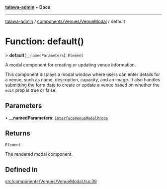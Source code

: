 [**talawa-admin**](../../../../README.md) • **Docs**

***

[talawa-admin](../../../../modules.md) / [components/Venues/VenueModal](../README.md) / default

# Function: default()

\> **default**(`__namedParameters`): `Element`

A modal component for creating or updating venue information.

This component displays a modal window where users can enter details for a venue, such as name, description, capacity, and an image.
It also handles submitting the form data to create or update a venue based on whether the `edit` prop is true or false.

## Parameters

• **\_\_namedParameters**: [`InterfaceVenueModalProps`](../interfaces/InterfaceVenueModalProps.md)

## Returns

`Element`

The rendered modal component.

## Defined in

[src/components/Venues/VenueModal.tsx:39](https://github.com/PalisadoesFoundation/talawa-admin/blob/9dd5d7fd647f8a7c9e1c1e14bf645b71b32c51c2/src/components/Venues/VenueModal.tsx#L39)
